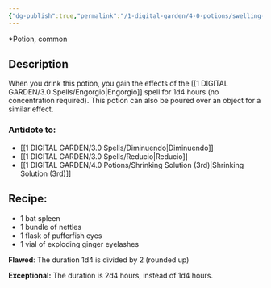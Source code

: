 ```yaml
---
{"dg-publish":true,"permalink":"/1-digital-garden/4-0-potions/swelling-solution-2nd/","tags":["potion","yr2","common"]}
---
```


*Potion, common 

## Description

When you drink this potion, you gain the effects of the [[1 DIGITAL GARDEN/3.0 Spells/Engorgio\|Engorgio]] spell for 1d4 hours (no concentration required). This potion can also be poured over an object for a similar effect.

### Antidote to: 
- [[1 DIGITAL GARDEN/3.0 Spells/Diminuendo\|Diminuendo]]
- [[1 DIGITAL GARDEN/3.0 Spells/Reducio\|Reducio]] 
- [[1 DIGITAL GARDEN/4.0 Potions/Shrinking Solution (3rd)\|Shrinking Solution (3rd)]]

## Recipe:

- 1 bat spleen
- 1 bundle of nettles
- 1 flask of pufferfish eyes
- 1 vial of exploding ginger eyelashes

**Flawed**:
The duration 1d4 is divided by 2 (rounded up)

**Exceptional:** 
The duration is 2d4 hours, instead of 1d4 hours.
